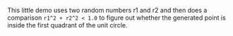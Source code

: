 <!--
Title: DummyPi with Python Language Kernel
Description: Calculating pi the simple way, but this is called dummypi to avoid conflict with simplepi in the databench_examples repo. This is using a Python Language Kernel running in a separate process.
-->

This little demo uses two random numbers r1 and r2 and
then does a comparison `r1^2 + r2^2 < 1.0` to figure out whether
the generated point is inside the first quadrant of the unit circle.

